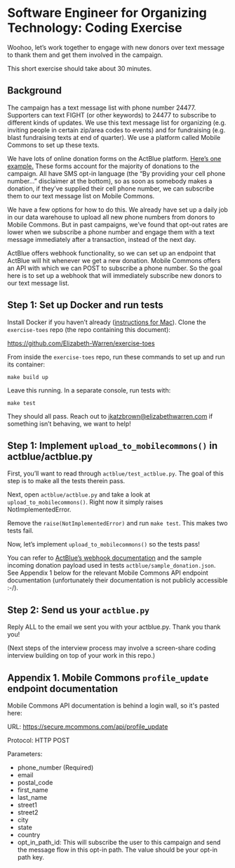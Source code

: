 # Software Engineer for Organizing Technology: Coding Exercise

Woohoo, let’s work together to engage with new donors over text message to thank them and get them involved in the campaign.

This short exercise should take about 30 minutes.

## Background

The campaign has a text message list with phone number 24477. Supporters can text FIGHT (or other keywords) to 24477 to subscribe to different kinds of updates. We use this text message list for organizing (e.g. inviting people in certain zip/area codes to events) and for fundraising (e.g. blast fundraising texts at end of quarter). We use a platform called Mobile Commons to set up these texts.

We have lots of online donation forms on the ActBlue platform. [Here’s one example.](https://secure.actblue.com/donate/jkbforelizabethwarren) These forms account for the majority of donations to the campaign. All have SMS opt-in language (the “By providing your cell phone number...” disclaimer at the bottom), so as soon as somebody makes a donation, if they’ve supplied their cell phone number, we can subscribe them to our text message list on Mobile Commons.

We have a few options for how to do this. We already have set up a daily job in our data warehouse to upload all new phone numbers from donors to Mobile Commons. But in past campaigns, we’ve found that opt-out rates are lower when we subscribe a phone number and engage them with a text message immediately after a transaction, instead of the next day.

ActBlue offers webhook functionality, so we can set up an endpoint that ActBlue will hit whenever we get a new donation. Mobile Commons offers an API with which we can POST to subscribe a phone number. So the goal here is to set up a webhook that will immediately subscribe new donors to our text message list.

## Step 1: Set up Docker and run tests

Install Docker if you haven’t already ([instructions for Mac](https://docs.docker.com/docker-for-mac/install/)). Clone the `exercise-toes` repo (the repo containing this document):

https://github.com/Elizabeth-Warren/exercise-toes

From inside the `exercise-toes` repo, run these commands to set up and run its container:

`make build up`

Leave this running. In a separate console, run tests with:

`make test`

They should all pass. Reach out to jkatzbrown@elizabethwarren.com if something isn’t behaving, we want to help!

## Step 1: Implement `upload_to_mobilecommons()` in actblue/actblue.py

First, you’ll want to read through `actblue/test_actblue.py`. The goal of this step is to make all the tests therein pass.

Next, open `actblue/actblue.py` and take a look at `upload_to_mobilecommons()`. Right now it simply raises NotImplementedError.

Remove the `raise(NotImplementedError)` and run `make test`. This makes two tests fail.

Now, let’s implement `upload_to_mobilecommons()` so the tests pass!

You can refer to [ActBlue’s webhook documentation](https://secure.actblue.com/docs/webhooks) and the sample incoming donation payload used in tests `actblue/sample_donation.json`. See Appendix 1 below for the relevant Mobile Commons API endpoint documentation (unfortunately their documentation is not publicly accessible :-/).

## Step 2: Send us your `actblue.py`

Reply ALL to the email we sent you with your actblue.py. Thank you thank you!

(Next steps of the interview process may involve a screen-share coding interview building on top of your work in this repo.)

## Appendix 1. Mobile Commons `profile_update` endpoint documentation

Mobile Commons API documentation is behind a login wall, so it's pasted here:

URL:	https://secure.mcommons.com/api/profile_update

Protocol:	HTTP POST

Parameters:

- phone_number (Required)
- email
- postal_code
- first_name
- last_name
- street1
- street2
- city
- state
- country
- opt_in_path_id: This will subscribe the user to this campaign and send the message flow in this opt-in path. The value should be your opt-in path key.
